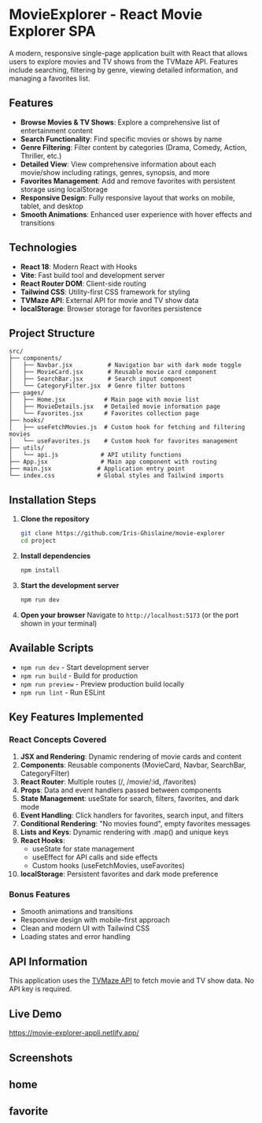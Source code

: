 # MovieExplorer - React Movie Explorer SPA

A modern, responsive single-page application built with React that allows users to explore movies and TV shows from the TVMaze API. Features include searching, filtering by genre, viewing detailed information, and managing a favorites list.

## Features

- **Browse Movies & TV Shows**: Explore a comprehensive list of entertainment content
- **Search Functionality**: Find specific movies or shows by name
- **Genre Filtering**: Filter content by categories (Drama, Comedy, Action, Thriller, etc.)
- **Detailed View**: View comprehensive information about each movie/show including ratings, genres, synopsis, and more
- **Favorites Management**: Add and remove favorites with persistent storage using localStorage
- **Responsive Design**: Fully responsive layout that works on mobile, tablet, and desktop
- **Smooth Animations**: Enhanced user experience with hover effects and transitions

## Technologies

- **React 18**: Modern React with Hooks
- **Vite**: Fast build tool and development server
- **React Router DOM**: Client-side routing
- **Tailwind CSS**: Utility-first CSS framework for styling
- **TVMaze API**: External API for movie and TV show data
- **localStorage**: Browser storage for favorites persistence

## Project Structure

```
src/
├── components/
│   ├── Navbar.jsx          # Navigation bar with dark mode toggle
│   ├── MovieCard.jsx       # Reusable movie card component
│   ├── SearchBar.jsx       # Search input component
│   └── CategoryFilter.jsx  # Genre filter buttons
├── pages/
│   ├── Home.jsx           # Main page with movie list
│   ├── MovieDetails.jsx   # Detailed movie information page
│   └── Favorites.jsx      # Favorites collection page
├── hooks/
│   ├── useFetchMovies.js  # Custom hook for fetching and filtering movies
│   └── useFavorites.js    # Custom hook for favorites management
├── utils/
│   └── api.js            # API utility functions
├── App.jsx               # Main app component with routing
├── main.jsx             # Application entry point
└── index.css            # Global styles and Tailwind imports
```

## Installation Steps

1. **Clone the repository**
   ```bash
   git clone https://github.com/Iris-Ghislaine/movie-explorer
   cd project
   ```

2. **Install dependencies**
   ```bash
   npm install
   ```

3. **Start the development server**
   ```bash
   npm run dev
   ```

4. **Open your browser**
   Navigate to `http://localhost:5173` (or the port shown in your terminal)

## Available Scripts

- `npm run dev` - Start development server
- `npm run build` - Build for production
- `npm run preview` - Preview production build locally
- `npm run lint` - Run ESLint

## Key Features Implemented

### React Concepts Covered

1. **JSX and Rendering**: Dynamic rendering of movie cards and content
2. **Components**: Reusable components (MovieCard, Navbar, SearchBar, CategoryFilter)
3. **React Router**: Multiple routes (/, /movie/:id, /favorites)
4. **Props**: Data and event handlers passed between components
5. **State Management**: useState for search, filters, favorites, and dark mode
6. **Event Handling**: Click handlers for favorites, search input, and filters
7. **Conditional Rendering**: "No movies found", empty favorites messages
8. **Lists and Keys**: Dynamic rendering with .map() and unique keys
9. **React Hooks**:
   - useState for state management
   - useEffect for API calls and side effects
   - Custom hooks (useFetchMovies, useFavorites)
10. **localStorage**: Persistent favorites and dark mode preference

### Bonus Features

- Smooth animations and transitions
- Responsive design with mobile-first approach
- Clean and modern UI with Tailwind CSS
- Loading states and error handling

## API Information

This application uses the [TVMaze API](https://www.tvmaze.com/api) to fetch movie and TV show data. No API key is required.

## Live Demo

https://movie-explorer-appli.netlify.app/

## Screenshots

## home

## favorite


